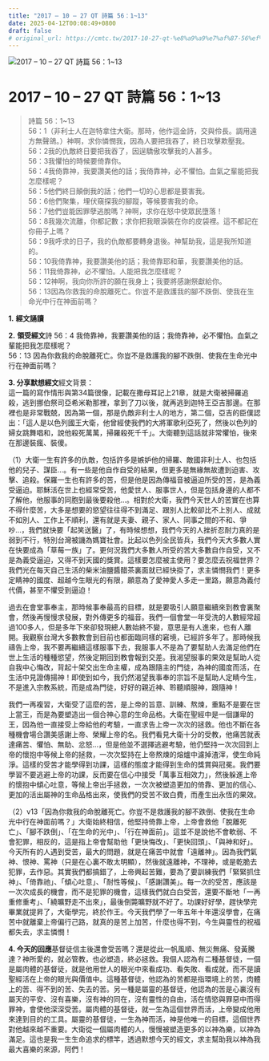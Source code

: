 ```yaml
---
title: "2017 – 10 – 27 QT 詩篇 56：1~13"
date: 2025-04-12T00:08:49+0800
draft: false
# original_url: https://cmtc.tw/2017-10-27-qt-%e8%a9%a9%e7%af%87-56%ef%bc%9a113
---
```


![2017 – 10 – 27 QT 詩篇 56：1~13](/images/qt.jpg   "2017 – 10 – 27 QT 詩篇 56：1~13")

# 2017 – 10 – 27 QT 詩篇 56：1~13

> 詩篇 56：1~13  
> 56：1（非利士人在迦特拿住大衛。那時，他作這金詩，交與伶長。調用遠方無聲鴿。）神啊，求你憐憫我，因為人要把我吞了，終日攻擊欺壓我。  
> 56：2我的仇敵終日要把我吞了，因逞驕傲攻擊我的人甚多。  
> 56：3我懼怕的時候要倚靠你。  
> 56：4我倚靠神，我要讚美他的話；我倚靠神，必不懼怕。血氣之輩能把我怎麼樣呢？  
> 56：5他們終日顛倒我的話；他們一切的心思都是要害我。  
> 56：6他們聚集，埋伏窺探我的腳蹤，等候要害我的命。  
> 56：7他們豈能因罪孽逃脫嗎？神啊，求你在怒中使眾民墮落！  
> 56：8我幾次流離，你都記數；求你把我眼淚裝在你的皮袋裡。這不都記在你冊子上嗎？  
> 56：9我呼求的日子，我的仇敵都要轉身退後。神幫助我，這是我所知道的。  
> 56：10我倚靠神，我要讚美他的話；我倚靠耶和華，我要讚美他的話。  
> 56：11我倚靠神，必不懼怕。人能把我怎麼樣呢？  
> 56：12神啊，我向你所許的願在我身上；我要將感謝祭獻給你。  
> 56：13因為你救我的命脫離死亡。你豈不是救護我的腳不跌倒、使我在生命光中行在神面前嗎？

**1.** **經文誦讀**

**2.** **領受經文**詩 56：4 我倚靠神，我要讚美他的話；我倚靠神，必不懼怕。血氣之輩能把我怎麼樣呢？  
56：13 因為你救我的命脫離死亡。你豈不是救護我的腳不跌倒、使我在生命光中行在神面前嗎？

**3. 分享默想經文**經文背景：  
這一篇的寫作情形與第34篇很像，記載在撒母耳記上21章，就是大衛被掃羅追殺，逃到挪伯祭司亞希米勒那裡，拿到了刀以後，就再逃到迦特王亞吉那邊。在那裡也是非常戰兢，因為第一個，那是仇敵非利士人的地方，第二個，亞吉的臣僕認出：「這人是以色列國王大衛，他曾經使我們的大將軍歌利亞死了，然後以色列的婦女跳舞唱和，說他殺死萬萬，掃羅殺死千千」。大衛聽到這話就非常懼怕，後來在那邊裝瘋、裝傻。

（1）大衛一生有許多的仇敵，包括許多是嫉妒他的掃羅、敵國非利士人、也包括他的兒子、謀臣…。有一些是他自作自受的結果，但更多是無緣無故遭到迫害、攻擊、追殺。保羅一生也有許多的苦，但是他是因為傳福音被逼迫所受的苦，是為義受逼迫。耶穌活在世上也經常受苦，他愛世人、服事世人，但是包括身邊的人都不了解他，他服事的同胞到最後要殺他…。相對於大衛，我們今天世人的苦實在也算不得什麼苦，大多是想要的慾望往往得不到滿足、跟別人比較卻比不上別人、成就不如別人、工作上不順利，還有就是夫妻、親子、家人、同事之間的不和、爭吵…，我們就快要「起笑送醫」了，有時候想想，我們今天的人挫折忍耐力真的是弱到不行，特別台灣被譏為媽寶社會。比起以色列全民皆兵，我們今天大多數人實在快要成為「草莓一族」了。更何況我們大多數人所受的苦大多數自作自受，又不是為義受逼迫，又得不到天國的獎賞。這樣要怎麼被主使用？要怎麼去祝福世界？我們光在每天自己生活的柴米油鹽醬醋茶裏面就已經快掛了，求主憐憫我們！更多定睛神的國度、超越今生眼光的有限，願意為了愛神愛人多走一里路，願意為義付代價，甚至不懼受到逼迫！

過去在會堂事奉主，那時候事奉最高的目標，就是要吸引人願意繼續來到教會裏聚會，然後再慢慢求發展，對外傳更多的福音。我們一個會堂一年受洗的人數經常超過100多人，但是多年下來卻發現總人數始終不變，意思是有人進來，也有人離開。我觀察台灣大多數教會到目前也都面臨同樣的窘境，已經許多年了。那時候我禱告上帝，我不要再繼續這樣服事下去，我服事人不是為了要幫助人去滿足他們在世上生活的種種慾望，然後定期回到教會報到交差。我渴望服事的果效是幫助人從自我中心悔改，背起十架交出生命主權，成為跟隨主的門徒，為神的國度而活，在生活中見證傳揚神！即使到如今，我仍然渴望我事奉的宗旨不是幫助人定睛今生，不是進入宗教系統，而是成為門徒，好好的親近神、聆聽順服神，跟隨神！

我們一再複習，大衛受了這麼的苦，是上帝的旨意、訓練、熬煉，重點不是要在世上當王，而是為要塑造出一個合神心意的生命品格。大衛在聖經中是一個謙卑的王，因為他一直接受上帝給他的考驗，一直求告上帝一次次的拯救。他也不斷在各種機會場合讚美感謝上帝、榮耀上帝的名。我們看見大衛十分的受教，他痛苦就表達痛苦、懼怕、無助、忿怒…，但是他並不選擇逃避考驗，他仍堅持一次次回到上帝的懷抱中等候上帝的拯救，一次次堅持在上帝熬煉的熔爐中濾掉渣滓，使生命純淨。這樣的受苦才能學得到功課，這樣的態度才能得到生命的獎賞與冠冕。我們要學習不要逃避上帝的功課，反而要在信心中接受「萬事互相效力」，然後躲進上帝的懷抱中傾心吐意，等候上帝出手拯救，一次次被塑造更加的倚靠、更加的信心、更加的活出屬神的生命品格出來，使我們的受苦不致白費，而產生出永恆的果效。

（2）v13「因為你救我的命脫離死亡。你豈不是救護我的腳不跌倒、使我在生命光中行在神面前嗎？」大衛始終相信，他堅持倚靠上帝，上帝會救他「脫離死亡」、「腳不跌倒」、「在生命的光中」、「行在神面前」。這並不是說他不會軟弱、不會犯罪，相反的，這是指上帝會幫助他「更快悔改」、「更快回頭」、「與神和好」。今天所有的人遇到受苦，最大的問題，就是在痛苦中就會「遠離神」。因為我們氣神、恨神、罵神（只是在心裏不敢太明顯），然後就遠離神，不理神，或是乾脆去犯罪，去作惡。其實我們都搞錯了，上帝興起苦難，要為了要訓練我們「緊緊抓住神」、「倚靠祂」、「傾心吐意」、「耐性等候」、「感謝讚美」。每一次的受苦，應該是一次次成長的機會，而不是犯罪的機會，這樣我們就白白受苦，還要不斷地「一再重修重考」、「繞曠野走不出來」，最後倒斃曠野就不好了。功課好好學，趕快學完畢業就提昇了，大衛學完，終於作王。今天我們學了一年五年十年還沒學會，在痛苦中就離棄上帝偏行己路，就真的是苦上加苦，什麼也得不到，今生與靈性的祝福都失去，求主憐憫！

**4. 今天的回應**基督徒信主後還會受苦嗎？還是從此一帆風順、無災無痛、發黃騰達？神所愛的，就必管教，也必塑造，終必拯救。我個人認為有二種基督徒，一個是屬肉體的基督徒，就是他用世人的眼光中來看成功、看失敗、看成就，而不是讀聖經活在上帝的眼光與價值中。這種基督徒，他認為的苦都是指環境上的苦，肉體上的苦、得不到的苦、失去的苦。另一種是屬靈的基督徒，他認為的苦是心裏沒有屬天的平安、沒有喜樂，沒有神的同在，沒有靈性的自由，活在情慾與罪惡中而得罪神，會使他深深受苦。屬肉體的基督徒，就一生為這個世界而活，上帝變成他用來達到目的的工具。屬靈的基督徒，一生為神而活，神是他唯一的目標，這個世界對他越來越不重要。大衛從一個屬肉體的人，慢慢被塑造更多的以神為樂，以神為滿足。這也是我一生生命追求的標竿，透過默想今天的經文，求主幫助我以神為我最大喜樂的來源，阿們！
